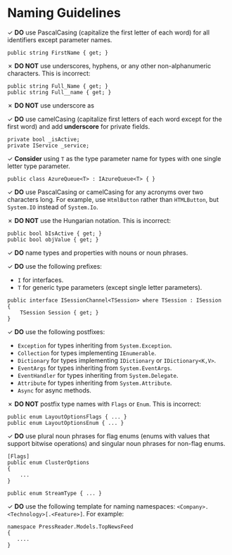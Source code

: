 # Naming Guidelines

&#10003; **DO** use PascalCasing (capitalize the first letter of each word) for all identifiers except parameter names. 

```Csharp
public string FirstName { get; }
```

&#10007; **DO NOT** use underscores, hyphens, or any other non-alphanumeric characters. This is incorrect:

```Csharp
public string Full_Name { get; }
public string Full__name { get; }
```

&#10007; **DO NOT** use underscore as 

&#10003; **DO** use camelCasing (capitalize first letters of each word except
for the first word) and add **underscore**  for private fields.

```CSharp
private bool _isActive;
private IService _service;
```

&#10003; **Consider** using `T` as the type parameter name for types with one single letter type parameter.

```CSharp
public class AzureQueue<T> : IAzureQueue<T> { }
```

&#10003; **DO** use PascalCasing or camelCasing for any acronyms over two
characters long. For example, use `HtmlButton` rather than `HTMLButton`, but
`System.IO` instead of `System.Io`.


&#10007; **DO NOT** use the Hungarian notation. This is incorrect:

```Csharp
public bool bIsActive { get; }
public bool objValue { get; }
```

&#10003; **DO** name types and properties with nouns or noun phrases.

&#10003; **DO** use the following prefixes:
* `I` for interfaces.
* `T` for generic type parameters (except single letter parameters).

```CSharp
public interface ISessionChannel<TSession> where TSession : ISession
{
    TSession Session { get; }
} 
```

&#10003; **DO** use the following postfixes:

* `Exception` for types inheriting from `System.Exception`.
* `Collection` for types implementing `IEnumerable`.
* `Dictionary` for types implementing `IDictionary` or `IDictionary<K,V>`.
* `EventArgs` for types inheriting from `System.EventArgs`.
* `EventHandler` for types inheriting from `System.Delegate`.
* `Attribute` for types inheriting from `System.Attribute`.
* `Async` for async methods.

&#10007; **DO NOT** postfix type names with `Flags` or `Enum`. This is incorrect:

```Csharp
public enum LayoutOptionsFlags { ... }
public enum LayoutOptionsEnum { ... }
```

&#10003; **DO** use plural noun phrases for flag enums (enums with values that
support bitwise operations) and singular noun phrases for non-flag enums.

```CSharp
[Flags]	
public enum ClusterOptions 
{
    ... 
}

public enum StreamType { ... }
```

&#10003; **DO** use the following template for naming namespaces: `<Company>.<Technology>[.<Feature>]`.
For example:

```CSharp
namespace PressReader.Models.TopNewsFeed 
{
   ....
}
```
